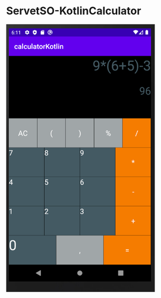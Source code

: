 # ServetSO-KotlinCalculator

![](https://github.com/VBT-Intership/ServetSO-KotlinCalculator/blob/master/image/calculator.PNG?raw=true)
